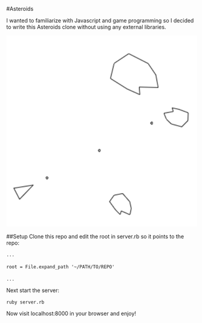 #Asteroids

I wanted to familiarize with Javascript and game programming so I decided to write this Asteroids clone without using any external libraries.

![Asteroids Screenshot](/images/asteroids_screenshot.png)

##Setup
Clone this repo and edit the root in server.rb so it points to the repo:


	... 

	root = File.expand_path '~/PATH/TO/REPO'

	...


Next start the server:


	ruby server.rb


Now visit localhost:8000 in your browser and enjoy!
